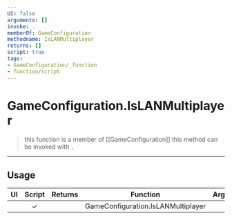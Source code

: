 ```yaml
---
UI: false
arguments: []
invoke: .
memberOf: GameConfiguration
methodname: IsLANMultiplayer
returns: []
script: true
tags:
- GameConfiguration/_function
- function/script
---
```

# GameConfiguration.IsLANMultiplayer
> this function is a member of [[GameConfiguration]]
> this method can be invoked with `.`
-----
## Usage
|  UI | Script | Returns | Function | Arguments |
|:---:|:------:|-------:|:--------:|:---------|
| |✓||GameConfiguration.IsLANMultiplayer||
